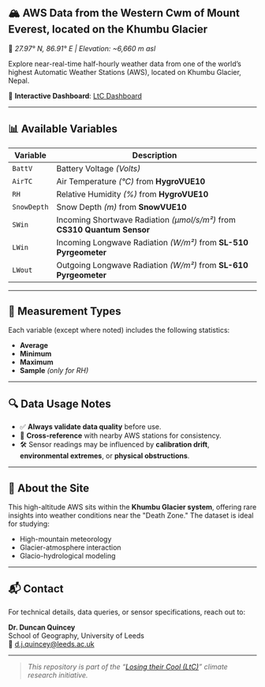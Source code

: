 ## 🏔️ AWS Data from the Western Cwm of Mount Everest, located on the Khumbu Glacier  
📍 *27.97° N, 86.91° E | Elevation: ~6,660 m asl*

Explore near-real-time half-hourly weather data from one of the world’s highest Automatic Weather Stations (AWS), located on Khumbu Glacier, Nepal.

🔗 **Interactive Dashboard**: [LtC Dashboard](https://drsno-ank.github.io/LtC/)

---

## 📊 Available Variables

| Variable     | Description                                                                 |
|--------------|-----------------------------------------------------------------------------|
| `BattV`      | Battery Voltage *(Volts)*                                                   |
| `AirTC`      | Air Temperature *(°C)* from **HygroVUE10**                                   |
| `RH`         | Relative Humidity *(%)* from **HygroVUE10**                                  |
| `SnowDepth`  | Snow Depth *(m)* from **SnowVUE10**                                          |
| `SWin`       | Incoming Shortwave Radiation *(µmol/s/m²)* from **CS310 Quantum Sensor**     |
| `LWin`       | Incoming Longwave Radiation *(W/m²)* from **SL-510 Pyrgeometer**             |
| `LWout`      | Outgoing Longwave Radiation *(W/m²)* from **SL-610 Pyrgeometer**             |

---

## 🧪 Measurement Types

Each variable (except where noted) includes the following statistics:

- **Average**
- **Minimum**
- **Maximum**
- **Sample** *(only for RH)*

---

## 🔍 Data Usage Notes

- ✅ **Always validate data quality** before use.
- 🔁 **Cross-reference** with nearby AWS stations for consistency.
- 🛠️ Sensor readings may be influenced by **calibration drift**, **environmental extremes**, or **physical obstructions**.

---

## 🧭 About the Site

This high-altitude AWS sits within the **Khumbu Glacier system**, offering rare insights into weather conditions near the "Death Zone." The dataset is ideal for studying:

- High-mountain meteorology
- Glacier-atmosphere interaction
- Glacio-hydrological modeling

---

## 📬 Contact

For technical details, data queries, or sensor specifications, reach out to:

**Dr. Duncan Quincey**  
School of Geography, University of Leeds  
📧 d.j.quincey@leeds.ac.uk

---

> *This repository is part of the “[Losing their Cool (LtC)](https://gtr.ukri.org/projects?ref=NE%2FZ000033%2F1)” climate research initiative.*

